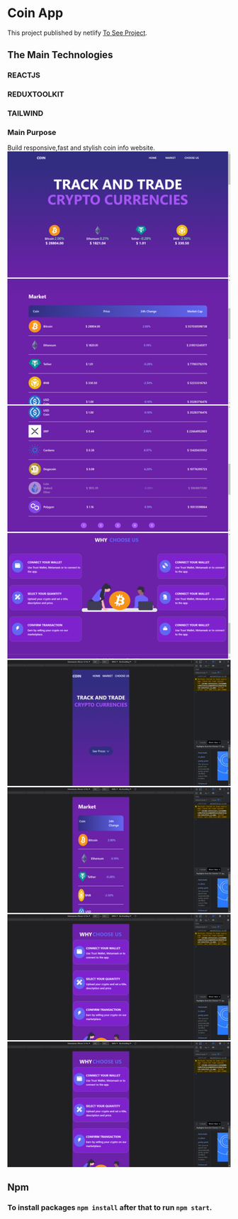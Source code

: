 # Coin App

This project published by netlify [To See Project](https://coin-app-seven.vercel.app/).

## The Main Technologies 

### REACTJS 
### REDUXTOOLKIT
### TAILWIND

### Main Purpose

Build responsive,fast and stylish coin info website.
![Project Images](https://raw.githubusercontent.com/tugcan-kartal/COIN-APP/main/src/static/1439.png)
![Project Images](https://raw.githubusercontent.com/tugcan-kartal/COIN-APP/main/src/static/1440.png)
![Project Images](https://raw.githubusercontent.com/tugcan-kartal/COIN-APP/main/src/static/1441.png)
![Project Images](https://raw.githubusercontent.com/tugcan-kartal/COIN-APP/main/src/static/1442.png)
![Project Images](https://raw.githubusercontent.com/tugcan-kartal/COIN-APP/main/src/static/1443.png)
![Project Images](https://raw.githubusercontent.com/tugcan-kartal/COIN-APP/main/src/static/1444.png)
![Project Images](https://raw.githubusercontent.com/tugcan-kartal/COIN-APP/main/src/static/1445.png)
![Project Images](https://raw.githubusercontent.com/tugcan-kartal/COIN-APP/main/src/static/1445.png)

## Npm

### To install packages `npm install` after that to run `npm start`.
